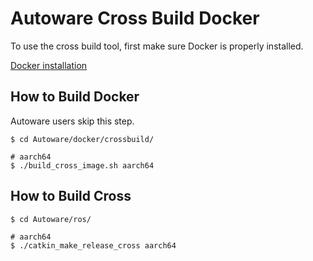 # Autoware Cross Build Docker
To use the cross build tool, first make sure Docker is properly installed.

[Docker installation](https://docs.docker.com/engine/installation/linux/docker-ce/ubuntu/)

## How to Build Docker
Autoware users skip this step.
```
$ cd Autoware/docker/crossbuild/

# aarch64
$ ./build_cross_image.sh aarch64
```

## How to Build Cross
```
$ cd Autoware/ros/

# aarch64
$ ./catkin_make_release_cross aarch64
```
